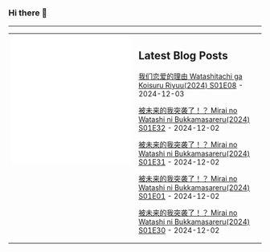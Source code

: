 ### Hi there 👋

<!--
**etng/etng** is a ✨ _special_ ✨ repository because its `README.md` (this file) appears on your GitHub profile.

Here are some ideas to get you started:

- 🔭 I’m currently working on ...
- 🌱 I’m currently learning ...
- 👯 I’m looking to collaborate on ...
- 🤔 I’m looking for help with ...
- 💬 Ask me about ...
- 📫 How to reach me: ...
- 😄 Pronouns: ...
- ⚡ Fun fact: ...
-->


---

<table>
<tr>
<td valign="top" width="50%">
<img src="metrics.svg" alt="Metric" />
</td>
<td valign="top" width="50%">

## Latest Blog Posts
<!-- blog start -->
[我们恋爱的理由 Watashitachi ga Koisuru Riyuu(2024) S01E08](http://www.fanxinzhui.com/rr/2592#S01E08) - 2024-12-03

[被未来的我突袭了！？ Mirai no Watashi ni Bukkamasareru(2024) S01E32](http://www.fanxinzhui.com/rr/2586#S01E32) - 2024-12-02

[被未来的我突袭了！？ Mirai no Watashi ni Bukkamasareru(2024) S01E31](http://www.fanxinzhui.com/rr/2586#S01E31) - 2024-12-02

[被未来的我突袭了！？ Mirai no Watashi ni Bukkamasareru(2024) S01E01](http://www.fanxinzhui.com/rr/2586#S01E01) - 2024-12-02

[被未来的我突袭了！？ Mirai no Watashi ni Bukkamasareru(2024) S01E30](http://www.fanxinzhui.com/rr/2586#S01E30) - 2024-12-02
<!-- blog end -->

</td></tr></table>

